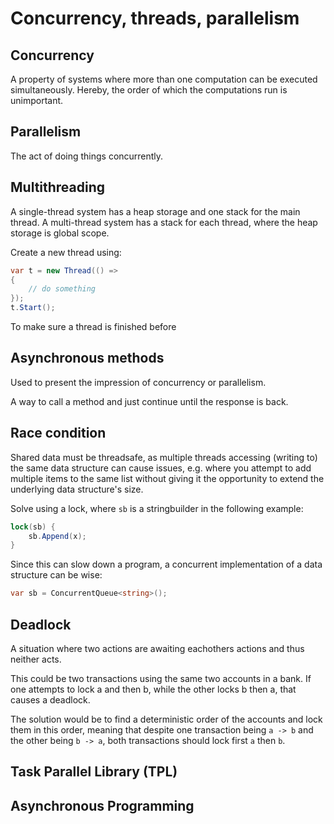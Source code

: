 # Concurrency, threads, parallelism

## Concurrency

A property of systems where more than one computation can be executed simultaneously.
Hereby, the order of which the computations run is unimportant.

## Parallelism

The act of doing things concurrently.

## Multithreading

A single-thread system has a heap storage and one stack for the main thread. A multi-thread system has a stack for each thread, where the heap storage is global scope.

Create a new thread using:

```cs
var t = new Thread(() => 
{
    // do something
});
t.Start();
```

To make sure a thread is finished before

## Asynchronous methods

Used to present the impression of concurrency or parallelism.

A way to call a method and just continue until the response is back.

## Race condition

Shared data must be threadsafe, as multiple threads accessing (writing to) the same data structure can cause issues, e.g. where you attempt to add multiple items to the same list without giving it the opportunity to extend the underlying data structure's size.

Solve using a lock, where `sb` is a stringbuilder in the following example:

```cs
lock(sb) {
    sb.Append(x);
}
```

Since this can slow down a program, a concurrent implementation of a data structure can be wise:

```cs
var sb = ConcurrentQueue<string>();
```

## Deadlock

A situation where two actions are awaiting eachothers actions and thus neither acts.

This could be two transactions using the same two accounts in a bank. If one attempts to lock a and then b, while the other locks b then a, that causes a deadlock.

The solution would be to find a deterministic order of the accounts and lock them in this order, meaning that despite one transaction being `a -> b` and the other being `b -> a`, both transactions should lock first `a` then `b`.

## Task Parallel Library (TPL)

## Asynchronous Programming
